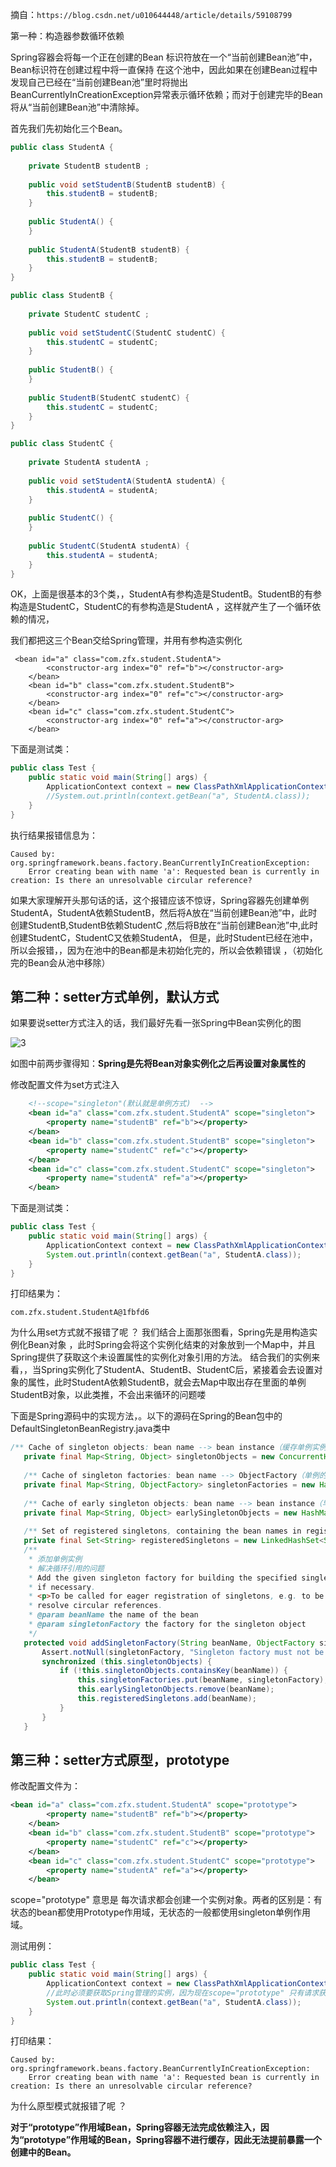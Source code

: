摘自：`https://blog.csdn.net/u010644448/article/details/59108799`



第一种：构造器参数循环依赖




Spring容器会将每一个正在创建的Bean 标识符放在一个“当前创建Bean池”中，Bean标识符在创建过程中将一直保持
在这个池中，因此如果在创建Bean过程中发现自己已经在“当前创建Bean池”里时将抛出
BeanCurrentlyInCreationException异常表示循环依赖；而对于创建完毕的Bean将从“当前创建Bean池”中清除掉。



首先我们先初始化三个Bean。

```java
public class StudentA {
 
    private StudentB studentB ;
 
    public void setStudentB(StudentB studentB) {
        this.studentB = studentB;
    }
 
    public StudentA() {
    }
    
    public StudentA(StudentB studentB) {
        this.studentB = studentB;
    }
}
```

```java
public class StudentB {
 
    private StudentC studentC ;
 
    public void setStudentC(StudentC studentC) {
        this.studentC = studentC;
    }
    
    public StudentB() {
    }
 
    public StudentB(StudentC studentC) {
        this.studentC = studentC;
    }
}
```

```java
public class StudentC {
 
    private StudentA studentA ;
 
    public void setStudentA(StudentA studentA) {
        this.studentA = studentA;
    }
 
    public StudentC() {
    }
 
    public StudentC(StudentA studentA) {
        this.studentA = studentA;
    }
}
```

OK，上面是很基本的3个类，，StudentA有参构造是StudentB。StudentB的有参构造是StudentC，StudentC的有参构造是StudentA ，这样就产生了一个循环依赖的情况，



我们都把这三个Bean交给Spring管理，并用有参构造实例化

```xm;
 <bean id="a" class="com.zfx.student.StudentA">
		<constructor-arg index="0" ref="b"></constructor-arg>
	</bean>
	<bean id="b" class="com.zfx.student.StudentB">
		<constructor-arg index="0" ref="c"></constructor-arg>
	</bean>
	<bean id="c" class="com.zfx.student.StudentC">
		<constructor-arg index="0" ref="a"></constructor-arg>
	</bean> 
```

下面是测试类：

```java
public class Test {
    public static void main(String[] args) {
        ApplicationContext context = new ClassPathXmlApplicationContext("com/zfx/student/applicationContext.xml");
        //System.out.println(context.getBean("a", StudentA.class));
    }
}
```

执行结果报错信息为：

```
Caused by: org.springframework.beans.factory.BeanCurrentlyInCreationException: 
	Error creating bean with name 'a': Requested bean is currently in creation: Is there an unresolvable circular reference?
```

如果大家理解开头那句话的话，这个报错应该不惊讶，Spring容器先创建单例StudentA，StudentA依赖StudentB，然后将A放在“当前创建Bean池”中，此时创建StudentB,StudentB依赖StudentC ,然后将B放在“当前创建Bean池”中,此时创建StudentC，StudentC又依赖StudentA， 但是，此时Student已经在池中，所以会报错，，因为在池中的Bean都是未初始化完的，所以会依赖错误 ，（初始化完的Bean会从池中移除）

## **第二种：setter方式单例，默认方式**

如果要说setter方式注入的话，我们最好先看一张Spring中Bean实例化的图

![3](./assert/3.jpg)

如图中前两步骤得知：**Spring是先将Bean对象实例化之后再设置对象属性的**

修改配置文件为set方式注入

```xml
	<!--scope="singleton"(默认就是单例方式)  -->
	<bean id="a" class="com.zfx.student.StudentA" scope="singleton">
		<property name="studentB" ref="b"></property>
	</bean>
	<bean id="b" class="com.zfx.student.StudentB" scope="singleton">
		<property name="studentC" ref="c"></property>
	</bean>
	<bean id="c" class="com.zfx.student.StudentC" scope="singleton">
		<property name="studentA" ref="a"></property>
	</bean>
```

下面是测试类：

```java
public class Test {
    public static void main(String[] args) {
        ApplicationContext context = new ClassPathXmlApplicationContext("com/zfx/student/applicationContext.xml");
        System.out.println(context.getBean("a", StudentA.class));
    }
}
```

打印结果为：

```
com.zfx.student.StudentA@1fbfd6
```

为什么用set方式就不报错了呢 ？
    我们结合上面那张图看，Spring先是用构造实例化Bean对象 ，此时Spring会将这个实例化结束的对象放到一个Map中，并且Spring提供了获取这个未设置属性的实例化对象引用的方法。   结合我们的实例来看，，当Spring实例化了StudentA、StudentB、StudentC后，紧接着会去设置对象的属性，此时StudentA依赖StudentB，就会去Map中取出存在里面的单例StudentB对象，以此类推，不会出来循环的问题喽

下面是Spring源码中的实现方法，。以下的源码在Spring的Bean包中的DefaultSingletonBeanRegistry.java类中

 ```java
/** Cache of singleton objects: bean name --> bean instance（缓存单例实例化对象的Map集合） */
	private final Map<String, Object> singletonObjects = new ConcurrentHashMap<String, Object>(64);
	
	/** Cache of singleton factories: bean name --> ObjectFactory（单例的工厂Bean缓存集合） */
	private final Map<String, ObjectFactory> singletonFactories = new HashMap<String, ObjectFactory>(16);
	
	/** Cache of early singleton objects: bean name --> bean instance（早期的单身对象缓存集合） */
	private final Map<String, Object> earlySingletonObjects = new HashMap<String, Object>(16);
	
	/** Set of registered singletons, containing the bean names in registration order（单例的实例化对象名称集合） */
	private final Set<String> registeredSingletons = new LinkedHashSet<String>(64);
	/**
	 * 添加单例实例
	 * 解决循环引用的问题
	 * Add the given singleton factory for building the specified singleton
	 * if necessary.
	 * <p>To be called for eager registration of singletons, e.g. to be able to
	 * resolve circular references.
	 * @param beanName the name of the bean
	 * @param singletonFactory the factory for the singleton object
	 */
	protected void addSingletonFactory(String beanName, ObjectFactory singletonFactory) {
		Assert.notNull(singletonFactory, "Singleton factory must not be null");
		synchronized (this.singletonObjects) {
			if (!this.singletonObjects.containsKey(beanName)) {
				this.singletonFactories.put(beanName, singletonFactory);
				this.earlySingletonObjects.remove(beanName);
				this.registeredSingletons.add(beanName);
			}
		}
	}
 ```



## **第三种：setter方式原型，prototype**

修改配置文件为：

```xml
<bean id="a" class="com.zfx.student.StudentA" scope="prototype">
		<property name="studentB" ref="b"></property>
	</bean>
	<bean id="b" class="com.zfx.student.StudentB" scope="prototype">
		<property name="studentC" ref="c"></property>
	</bean>
	<bean id="c" class="com.zfx.student.StudentC" scope="prototype">
		<property name="studentA" ref="a"></property>
	</bean>
```

scope="prototype" 意思是 每次请求都会创建一个实例对象。两者的区别是：有状态的bean都使用Prototype作用域，无状态的一般都使用singleton单例作用域。

测试用例：

```java
public class Test {
    public static void main(String[] args) {
        ApplicationContext context = new ClassPathXmlApplicationContext("com/zfx/student/applicationContext.xml");
        //此时必须要获取Spring管理的实例，因为现在scope="prototype" 只有请求获取的时候才会实例化对象
        System.out.println(context.getBean("a", StudentA.class));
    }
}
```

打印结果：

```
Caused by: org.springframework.beans.factory.BeanCurrentlyInCreationException: 
	Error creating bean with name 'a': Requested bean is currently in creation: Is there an unresolvable circular reference?
```

为什么原型模式就报错了呢 ？

**对于“prototype”作用域Bean，Spring容器无法完成依赖注入，因为“prototype”作用域的Bean，Spring容器不进行缓存，因此无法提前暴露一个创建中的Bean。**

